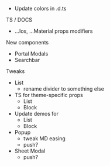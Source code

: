 - Update colors in .d.ts

TS / DOCS

- ...Ios, ...Material props modifiers

New components

- Portal Modals
- Searchbar

Tweaks

- List
  - rename divider to something else
- TS for theme-specific props
  - List
  - Block
- Update demos for
  - List
  - Block
- Popup
  - tweak MD easing
  - push?
- Sheet Modal
  - push?
